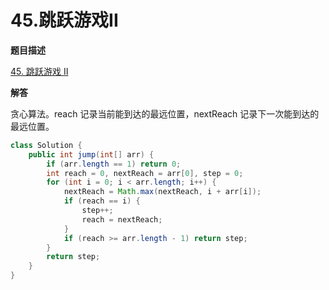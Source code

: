 # 45.跳跃游戏II

**题目描述**

[45. 跳跃游戏 II](https://leetcode-cn.com/problems/jump-game-ii/)

**解答**

贪心算法。reach 记录当前能到达的最远位置，nextReach 记录下一次能到达的最远位置。

```java
class Solution {
    public int jump(int[] arr) {
        if (arr.length == 1) return 0;
        int reach = 0, nextReach = arr[0], step = 0;
        for (int i = 0; i < arr.length; i++) {
            nextReach = Math.max(nextReach, i + arr[i]);
            if (reach == i) {
                step++;
                reach = nextReach;
            }
            if (reach >= arr.length - 1) return step;
        }
        return step;
    }
}
```